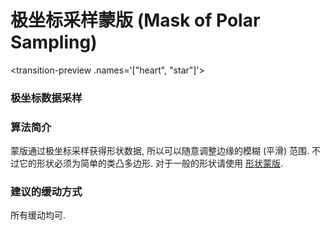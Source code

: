 # 极坐标采样蒙版 (Mask of Polar Sampling)

<transition-preview .names='["heart", "star"]'></transition-preview>



### 极坐标数据采样

<svg-polar-sampling></svg-polar-sampling>



### 算法简介

蒙版通过极坐标采样获得形状数据, 所以可以随意调整边缘的模糊 (平滑) 范围. 不过它的形状必须为简单的类凸多边形. 对于一般的形状请使用 [形状蒙版](#transitions/dissolve/mask-of-shape).



### 建议的缓动方式

所有缓动均可.
